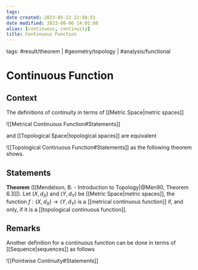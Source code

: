 ```yaml
---
tags: 
date created: 2023-05-22 22:58:51
date modified: 2023-08-06 14:01:09
alias: [continuous, continuity]
title: Continuous Function
---
```

tags: #result/theorem | #geometry/topology | #analysis/functional

# Continuous Function

## Context

The definitions of continuity in terms of [[Metric Space|metric spaces]]

![[Metrical Continuous Function#Statements]]

and [[Topological Space|topological spaces]] are equivalent

![[Topological Continuous Function#Statements]]
as the following theorem shows.

## Statements

**Theorem** ([[Mendelson, B. - Introduction to Topology|@Men90, Theorem 6.3]]). Let $(X, d_X)$ and $(Y, d_Y)$ be [[Metric Space|metric spaces]], the function $f:(X, d_X)\to (Y, d_Y)$ is a [[metrical continuous function]] if, and only, if it is a [[topological continuous function]].

## Remarks

Another definition for a continuous function can be done in terms of [[Sequence|sequences]] as follows

![[Pointwise Continuity#Statements]]
